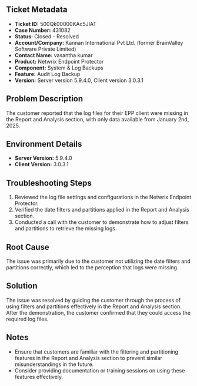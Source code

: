 ## Ticket Metadata
- **Ticket ID:** 500Qk00000KAc5JIAT
- **Case Number:** 431082
- **Status:** Closed - Resolved
- **Account/Company:** Kannan International Pvt Ltd. (former BrainValley Software Private Limited)
- **Contact Name:** vasantha kumar
- **Product:** Netwrix Endpoint Protector
- **Component:** System & Log Backups
- **Feature:** Audit Log Backup
- **Version:** Server version 5.9.4.0, Client version 3.0.3.1

## Problem Description
The customer reported that the log files for their EPP client were missing in the Report and Analysis section, with only data available from January 2nd, 2025.

## Environment Details
- **Server Version:** 5.9.4.0
- **Client Version:** 3.0.3.1

## Troubleshooting Steps
1. Reviewed the log file settings and configurations in the Netwrix Endpoint Protector.
2. Verified the date filters and partitions applied in the Report and Analysis section.
3. Conducted a call with the customer to demonstrate how to adjust filters and partitions to retrieve the missing logs.

## Root Cause
The issue was primarily due to the customer not utilizing the date filters and partitions correctly, which led to the perception that logs were missing.

## Solution
The issue was resolved by guiding the customer through the process of using filters and partitions effectively in the Report and Analysis section. After the demonstration, the customer confirmed that they could access the required log files.

## Notes
- Ensure that customers are familiar with the filtering and partitioning features in the Report and Analysis section to prevent similar misunderstandings in the future.
- Consider providing documentation or training sessions on using these features effectively.